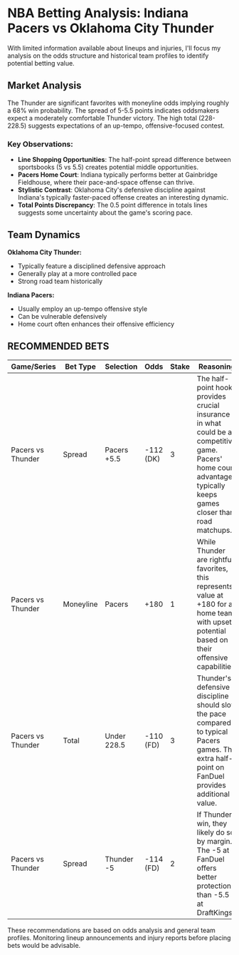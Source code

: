 # NBA Betting Analysis: Indiana Pacers vs Oklahoma City Thunder

With limited information available about lineups and injuries, I'll focus my analysis on the odds structure and historical team profiles to identify potential betting value.

## Market Analysis

The Thunder are significant favorites with moneyline odds implying roughly a 68% win probability. The spread of 5-5.5 points indicates oddsmakers expect a moderately comfortable Thunder victory. The high total (228-228.5) suggests expectations of an up-tempo, offensive-focused contest.

### Key Observations:

- **Line Shopping Opportunities**: The half-point spread difference between sportsbooks (5 vs 5.5) creates potential middle opportunities.
- **Pacers Home Court**: Indiana typically performs better at Gainbridge Fieldhouse, where their pace-and-space offense can thrive.
- **Stylistic Contrast**: Oklahoma City's defensive discipline against Indiana's typically faster-paced offense creates an interesting dynamic.
- **Total Points Discrepancy**: The 0.5 point difference in totals lines suggests some uncertainty about the game's scoring pace.

## Team Dynamics

**Oklahoma City Thunder:**
- Typically feature a disciplined defensive approach
- Generally play at a more controlled pace
- Strong road team historically

**Indiana Pacers:**
- Usually employ an up-tempo offensive style
- Can be vulnerable defensively
- Home court often enhances their offensive efficiency

## RECOMMENDED BETS

| Game/Series | Bet Type | Selection | Odds | Stake | Reasoning |
|-------------|----------|-----------|------|-------|-----------|
| Pacers vs Thunder | Spread | Pacers +5.5 | -112 (DK) | 3 | The half-point hook provides crucial insurance in what could be a competitive game. Pacers' home court advantage typically keeps games closer than road matchups. |
| Pacers vs Thunder | Moneyline | Pacers | +180 | 1 | While Thunder are rightful favorites, this represents value at +180 for a home team with upset potential based on their offensive capabilities. |
| Pacers vs Thunder | Total | Under 228.5 | -110 (FD) | 3 | Thunder's defensive discipline should slow the pace compared to typical Pacers games. The extra half-point on FanDuel provides additional value. |
| Pacers vs Thunder | Spread | Thunder -5 | -114 (FD) | 2 | If Thunder win, they likely do so by margin. The -5 at FanDuel offers better protection than -5.5 at DraftKings. |

These recommendations are based on odds analysis and general team profiles. Monitoring lineup announcements and injury reports before placing bets would be advisable.